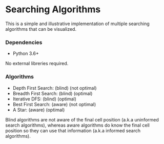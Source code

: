 # Searching Algorithms

This is a simple and illustrative implementation of multiple searching algorithms that can be visualized.

### Dependencies

- Python 3.6+ 

No external libreries required.

### Algorithms

- Depth First Search: (blind) (not optimal) 
- Breadth First Search: (blind) (optimal)
- Iterative DFS: (blind) (optimal)
- Best First Search: (aware) (not optimal)
- A Star: (aware) (optimal)

Blind algorithms are not aware of the final cell position (a.k.a uninformed search algorithms), whereas aware algorithms
do know the final cell position so they can use that information (a.k.a informed search algorithms).
